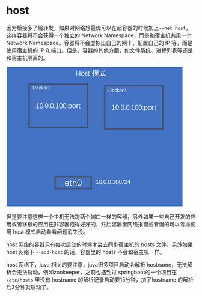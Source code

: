 # host

因为桥接多了层转发，如果对网络想最优可以在起容器的时候加上`--net host`，这样容器将不会获得一个独立的 Network Namespace，而是和宿主机共用一个 Network Namespace。容器将不会虚拟出自己的网卡，配置自己的 IP 等，而是使用宿主机的 IP 和端口。但是，容器的其他方面，如文件系统、进程列表等还是和宿主机隔离的。

![](../.gitbook/assets/image%20%2832%29.png)

但是要注意这样一个主机无法跑两个端口一样的容器，另外如果一些自己开发的应用或者移植的应用在非容器跑得好好的，然后容器里网络报错或者慢的可以考虑使用 host 模式启动看看问题消失没。

host 网络的容器只有每次启动的时候才会去同步宿主机的 hosts 文件，另外如果 host 网络下 `--add-host` 的话，容器里的 hosts 不会和宿主机一样。

host 网络下，java 相关的要注意，java很多项目启动会解析 hostname，无法解析会无法启动，例如zookeeper，之前也遇到过 springboot的一个项目在 `/etc/hosts` 里没有 hostname 的解析记录启动要15分钟，加了hostname 的解析后3分钟就启动了。

